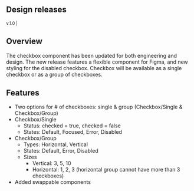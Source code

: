## Design releases

<small>v.1.0 | <auro-datetime utc="2021-11-11T00:01:00Z" month="long"></auro-datetime></small>

## Overview

The checkbox component has been updated for both engineering and design. The new release features a flexible component for Figma, and new styling for the disabled checkbox. Checkbox will be available as a single checkbox or as a group of checkboxes.

## Features
* Two options for # of checkboxes: single & group (Checkbox/Single & Checkbox/Group)
* Checkbox/Single
    * Status: checked = true, checked = false
    * States: Default, Focused, Error, Disabled
* Checkbox/Group
    * Types: Horizontal, Vertical
    * States: Default, Error, Disabled
    * Sizes
        * Vertical: 3, 5, 10
        * Horizontal: 1, 2, 3 (horizontal group cannot have more than 3 checkboxes)
* Added swappable components
